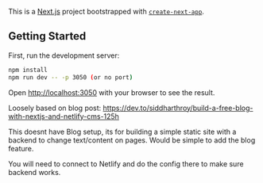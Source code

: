 This is a [Next.js](https://nextjs.org/) project bootstrapped with [`create-next-app`](https://github.com/vercel/next.js/tree/canary/packages/create-next-app).

## Getting Started

First, run the development server:

```bash
npm install
npm run dev -- -p 3050 (or no port)
```

Open [http://localhost:3050](http://localhost:3050) with your browser to see the result.

Loosely based on blog post:
https://dev.to/siddharthroy/build-a-free-blog-with-nextjs-and-netlify-cms-125h

This doesnt have Blog setup, its for building a simple static site with a backend to change text/content on pages. Would be simple to add the blog feature.

You will need to connect to Netlify and do the config there to make sure backend works. 
